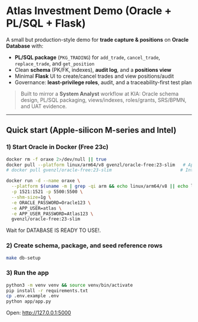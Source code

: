 # Atlas Investment Demo (Oracle + PL/SQL + Flask)

A small but production-style demo for **trade capture & positions** on **Oracle Database** with:
- **PL/SQL package** (`PKG_TRADING`) for `add_trade`, `cancel_trade`, `replace_trade`, and `get_position`
- Clean **schema** (PK/FK, indexes), **audit log**, and a **positions view**
- Minimal **Flask** UI to create/cancel trades and view positions/audit
- Governance: **least-privilege roles**, audit, and a traceability-first test plan

> Built to mirror a **System Analyst** workflow at KIA: Oracle schema design, PL/SQL packaging, views/indexes, roles/grants, SRS/BPMN, and UAT evidence.

---

## Quick start (Apple-silicon M-series and Intel)

### 1) Start Oracle in Docker (Free 23c)
```bash
docker rm -f oraxe 2>/dev/null || true
docker pull --platform linux/arm64/v8 gvenzl/oracle-free:23-slim   # Apple Silicon
# docker pull gvenzl/oracle-free:23-slim                          # Intel runners/CI

docker run -d --name oraxe \
  --platform $(uname -m | grep -qi arm && echo linux/arm64/v8 || echo linux/amd64) \
  -p 1521:1521 -p 5500:5500 \
  --shm-size=1g \
  -e ORACLE_PASSWORD=Oracle123 \
  -e APP_USER=atlas \
  -e APP_USER_PASSWORD=Atlas123 \
  gvenzl/oracle-free:23-slim
```

Wait for DATABASE IS READY TO USE!.

### 2) Create schema, package, and seed reference rows
```bash
make db-setup
```

### 3) Run the app
```bash
python3 -m venv venv && source venv/bin/activate
pip install -r requirements.txt
cp .env.example .env
python app/app.py
```

Open: http://127.0.0.1:5000
